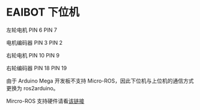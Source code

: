 # EAIBOT 下位机

左轮电机
PIN 6
PIN 7

电机编码器
PIN 3
PIN 2

右轮电机
PIN 10
PIN 9

右轮编码器
PIN 18
PIN 19


由于 Arduino Mega 开发板不支持 Micro-ROS，因此下位机与上位机的通信方式更换为 ros2arduino。

Mircro-ROS 支持硬件请看[该链接](https://micro.ros.org/docs/overview/hardware/)

